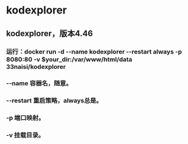 # kodexplorer
## kodexplorer，版本4.46

### 运行：docker run -d --name kodexplorer --restart always -p 8080:80 -v $your_dir:/var/www/html/data 33naisi/kodexplorer

### --name 容器名，随意。
### --restart 重启策略，always总是。
### -p 端口映射。
### -v 挂载目录。
